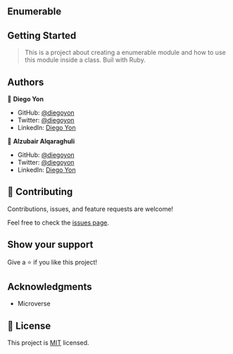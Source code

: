 ## Enumerable

## Getting Started

> This is a project about creating a enumerable module and how to use this module inside a class. Buil with Ruby.

## Authors

👤 **Diego Yon**

- GitHub: [@diegoyon](https://github.com/diegoyon)
- Twitter: [@diegoyon](https://twitter.com/diegoyon)
- LinkedIn: [Diego Yon](https://www.linkedin.com/in/diego-yon/)

👤 **Alzubair Alqaraghuli**

- GitHub: [@diegoyon](https://github.com/Alzubair98)
- Twitter: [@diegoyon](https://twitter.com/FitZubair)
- LinkedIn: [Diego Yon](https://www.linkedin.com/in/alzubair-alqaraghuli-272918233/)

## 🤝 Contributing

Contributions, issues, and feature requests are welcome!

Feel free to check the [issues page](../../issues/).

## Show your support

Give a ⭐️ if you like this project!

## Acknowledgments

- Microverse

## 📝 License

This project is [MIT](./LICENSE) licensed.
